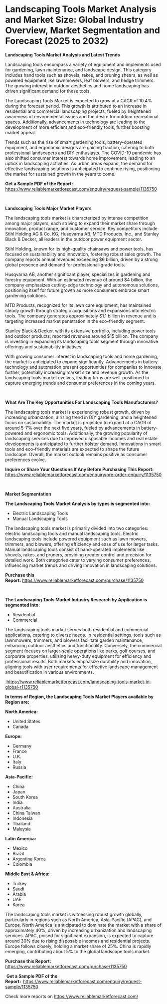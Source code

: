 <p><h1>Landscaping Tools Market Analysis and Market Size: Global Industry Overview, Market Segmentation and Forecast (2025 to 2032)</h1></p><p><strong>Landscaping Tools Market Analysis and Latest Trends</strong></p>
<p><p>Landscaping tools encompass a variety of equipment and implements used for gardening, lawn maintenance, and landscape design. This category includes hand tools such as shovels, rakes, and pruning shears, as well as powered equipment like lawnmowers, leaf blowers, and hedge trimmers. The growing interest in outdoor aesthetics and home landscaping has driven significant demand for these tools.</p><p>The Landscaping Tools Market is expected to grow at a CAGR of 10.4% during the forecast period. This growth is attributed to an increase in residential and commercial landscaping projects, fueled by heightened awareness of environmental issues and the desire for outdoor recreational spaces. Additionally, advancements in technology are leading to the development of more efficient and eco-friendly tools, further boosting market appeal. </p><p>Trends such as the rise of smart gardening tools, battery-operated equipment, and ergonomic designs are gaining traction, catering to both professional landscapers and DIY enthusiasts. The COVID-19 pandemic has also shifted consumer interest towards home improvement, leading to an uptick in landscaping activities. As urban areas expand, the demand for effective landscaping solutions is anticipated to continue rising, positioning the market for sustained growth in the years to come.</p></p>
<p><strong>Get a Sample PDF of the Report:&nbsp;</strong> <a href="https://www.reliablemarketforecast.com/enquiry/request-sample/1135750?utm_campaign=2255&utm_medium=2&utm_source=Github&utm_content=ia&utm_term=07022025&utm_id=landscaping-tools">https://www.reliablemarketforecast.com/enquiry/request-sample/1135750</a></p>
<p>&nbsp;</p>
<p><strong>Landscaping Tools Major Market Players</strong></p>
<p><p>The landscaping tools market is characterized by intense competition among major players, each striving to expand their market share through innovation, product range, and customer service. Key competitors include Stihl Holding AG & Co. KG, Husqvarna AB, MTD Products, Inc., and Stanley Black & Decker, all leaders in the outdoor power equipment sector.</p><p>Stihl Holding, known for its high-quality chainsaws and power tools, has focused on sustainability and innovation, fostering robust sales growth. The company reports annual revenues exceeding $6 billion, driven by a strong global presence and demand for professional-grade tools.</p><p>Husqvarna AB, another significant player, specializes in gardening and forestry equipment. With an estimated revenue of around $4 billion, the company emphasizes cutting-edge technology and autonomous solutions, positioning itself for future growth as more consumers embrace smart gardening solutions.</p><p>MTD Products, recognized for its lawn care equipment, has maintained steady growth through strategic acquisitions and expansions into electric tools. The company generates approximately $1.1 billion in revenue and is targeting increased market penetration in the eco-friendly segment.</p><p>Stanley Black & Decker, with its extensive portfolio, including power tools and outdoor products, reported revenues around $15 billion. The company is investing in expanding its landscaping tools segment through innovative offerings and sustainability initiatives.</p><p>With growing consumer interest in landscaping tools and home gardening, the market is anticipated to expand significantly. Advancements in battery technology and automation present opportunities for companies to innovate further, potentially increasing market size and revenue growth. As the landscaping tools market evolves, leading firms are well-positioned to capture emerging trends and consumer preferences in the coming years.</p></p>
<p>&nbsp;</p>
<p><strong>What Are The Key Opportunities For Landscaping Tools Manufacturers?</strong></p>
<p><p>The landscaping tools market is experiencing robust growth, driven by increasing urbanization, a rising trend in DIY gardening, and a heightened focus on sustainability. The market is projected to expand at a CAGR of around 5-7% over the next five years, fueled by advancements in battery-powered and ergonomic tools. Additionally, the growing popularity of landscaping services due to improved disposable incomes and real estate developments is anticipated to further bolster demand. Innovations in smart tools and eco-friendly materials are expected to shape the future landscape. Overall, the market outlook remains positive as consumer preferences evolve.</p></p>
<p><strong>Inquire or Share Your Questions If Any Before Purchasing This Report:</strong> <a href="https://www.reliablemarketforecast.com/enquiry/pre-order-enquiry/1135750?utm_campaign=2255&utm_medium=2&utm_source=Github&utm_content=ia&utm_term=07022025&utm_id=landscaping-tools">https://www.reliablemarketforecast.com/enquiry/pre-order-enquiry/1135750</a></p>
<p>&nbsp;</p>
<p><strong>Market Segmentation</strong></p>
<p><strong>The Landscaping Tools Market Analysis by types is segmented into:</strong></p>
<p><ul><li>Electric Landscaping Tools</li><li>Manual Landscaping Tools</li></ul></p>
<p><p>The landscaping tools market is primarily divided into two categories: electric landscaping tools and manual landscaping tools. Electric landscaping tools include powered equipment such as lawn mowers, trimmers, and blowers, offering efficiency and ease of use for larger tasks. Manual landscaping tools consist of hand-operated implements like shovels, rakes, and pruners, providing greater control and precision for detailed work. Both categories cater to varying consumer preferences, influencing market trends and driving innovation in landscaping solutions.</p></p>
<p><strong>Purchase this Report:&nbsp;</strong><a href="https://www.reliablemarketforecast.com/purchase/1135750?utm_campaign=2255&utm_medium=2&utm_source=Github&utm_content=ia&utm_term=07022025&utm_id=landscaping-tools">https://www.reliablemarketforecast.com/purchase/1135750</a></p>
<p>&nbsp;</p>
<p><strong>The Landscaping Tools Market Industry Research by Application is segmented into:</strong></p>
<p><ul><li>Residential</li><li>Commercial</li></ul></p>
<p><p>The landscaping tools market serves both residential and commercial applications, catering to diverse needs. In residential settings, tools such as lawnmowers, trimmers, and blowers facilitate garden maintenance, enhancing outdoor aesthetics and functionality. Conversely, the commercial segment focuses on larger-scale operations like parks, golf courses, and corporate properties, utilizing heavy-duty equipment for efficiency and professional results. Both markets emphasize durability and innovation, aligning tools with user requirements for effective landscape management and beautification in various environments.</p></p>
<p><a href="https://www.reliablemarketforecast.com/landscaping-tools-market-in-global-r1135750?utm_campaign=2255&utm_medium=2&utm_source=Github&utm_content=ia&utm_term=07022025&utm_id=landscaping-tools">&nbsp;https://www.reliablemarketforecast.com/landscaping-tools-market-in-global-r1135750</a></p>
<p><strong>In terms of Region, the Landscaping Tools Market Players available by Region are:</strong></p>
<p>
    <p> <strong> North America: </strong>
        <ul>
            <li>United States</li>
            <li>Canada</li>
        </ul>
        </p> 
    <p> <strong> Europe: </strong>
        <ul>
            <li>Germany</li>
            <li>France</li>
            <li>U.K.</li>
            <li>Italy</li>
            <li>Russia</li>
        </ul>
        </p> 
    <p> <strong> Asia-Pacific: </strong>
        <ul>
            <li>China</li>
            <li>Japan</li>
            <li>South Korea</li>
            <li>India</li>
            <li>Australia</li>
            <li>China Taiwan</li>
            <li>Indonesia</li>
            <li>Thailand</li>
            <li>Malaysia</li>
        </ul>
        </p> 
    <p> <strong> Latin America: </strong>
        <ul>
            <li>Mexico</li>
            <li>Brazil</li>
            <li>Argentina Korea</li>
            <li>Colombia</li>
        </ul>
        </p> 
    <p> <strong> Middle East & Africa: </strong>
        <ul>
            <li>Turkey</li>
            <li>Saudi</li>
            <li>Arabia</li>
            <li>UAE</li>
            <li>Korea</li>
        </ul>
    </p>
    </p>
<p><p>The landscaping tools market is witnessing robust growth globally, particularly in regions such as North America, Asia-Pacific (APAC), and Europe. North America is anticipated to dominate the market with a share of approximately 40%, driven by increasing urbanization and landscaping services. APAC, poised for significant expansion, is expected to capture around 30% due to rising disposable incomes and residential projects. Europe follows closely, holding a market share of 25%. China is rapidly emerging, contributing about 5% to the global landscape tools market.</p></p>
<p><strong>Purchase this Report: </strong><a href="https://www.reliablemarketforecast.com/purchase/1135750?utm_campaign=2255&utm_medium=2&utm_source=Github&utm_content=ia&utm_term=07022025&utm_id=landscaping-tools">https://www.reliablemarketforecast.com/purchase/1135750</a></p>
<p>&nbsp;<strong>Get a Sample PDF of the Report:&nbsp;&nbsp;</strong><a href="https://www.reliablemarketforecast.com/enquiry/request-sample/1135750?utm_campaign=2255&utm_medium=2&utm_source=Github&utm_content=ia&utm_term=07022025&utm_id=landscaping-tools">https://www.reliablemarketforecast.com/enquiry/request-sample/1135750</a></p>
<p><strong></strong></p>
<p>Check more reports on <a href="https://www.reliablemarketforecast.com/?utm_campaign=2255&utm_medium=2&utm_source=Github&utm_content=ia&utm_term=07022025&utm_id=landscaping-tools">https://www.reliablemarketforecast.com/</a></p>
